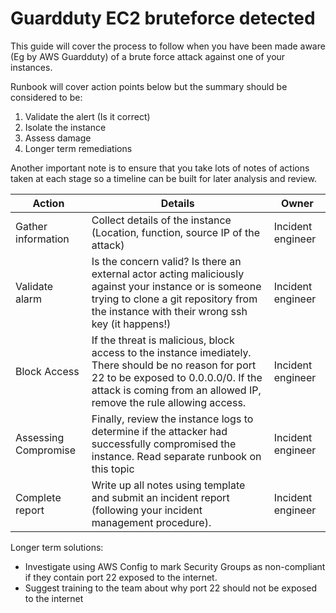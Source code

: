 # Guardduty EC2 bruteforce detected

This guide will cover the process to follow when you have been made aware (Eg by AWS Guardduty) of a brute force attack against one of your instances.

Runbook will cover action points below but the summary should be considered to be:

1. Validate the alert (Is it correct)
2. Isolate the instance
3. Assess damage
4. Longer term remediations

Another important note is to ensure that you take lots of notes of actions taken at each stage so a timeline can be built for later analysis and review.

| Action | Details | Owner |
| --- | ----- | ----- |
| Gather information |  Collect details of the instance (Location, function, source IP of the attack) | Incident engineer       |
| Validate alarm | Is the concern valid? Is there an external actor acting maliciously against your instance or is someone trying to clone a git repository from the instance with their wrong ssh key (it happens!) | Incident engineer       |
| Block Access | If the threat is malicious, block access to the instance imediately. There should be no reason for port 22 to be exposed to 0.0.0.0/0. If the attack is coming from an allowed IP, remove the rule allowing access. | Incident engineer  |
| Assessing Compromise | Finally, review the instance logs to determine if the attacker had successfully compromised the instance. Read separate runbook on this topic | Incident engineer  |
| Complete report | Write up all notes using template and submit an incident report (following your incident management procedure). | Incident engineer |

Longer term solutions:
* Investigate using AWS Config to mark Security Groups as non-compliant if they contain port 22 exposed to the internet.
* Suggest training to the team about why port 22 should not be exposed to the internet
